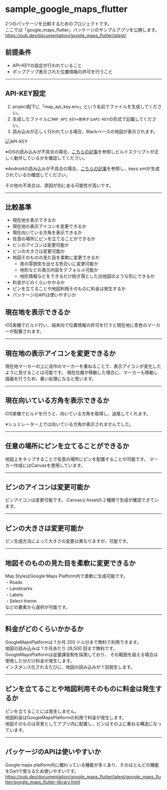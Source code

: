# sample_google_maps_flutter

2つのパッケージを比較するためのプロジェクトです。\
ここでは「google_maps_flutter」パッケージのサンプルアプリを公開します。
https://pub.dev/documentation/google_maps_flutter/latest/

## 前提条件
- API-KEYの設定が行われていること
- ポップアップ表示された位置情報の許可を行うこと

----
## API-KEY設定
1. project配下に「map_api_key.env」という名前でファイルを生成してください。
2. 生成したファイルに`MAP_API_KEY=使用するAPI-KEY`の形式で記載してください。
00. 読み込みが正しく行われている場合、Blackベースの地図が表示されます。

![API-KEY](https://user-images.githubusercontent.com/102897585/183320130-b25ca973-9387-4c51-8476-ef6ee64912e9.png)

※iOSの読み込みが不具合の場合、[こちらの記事](https://www.rect-angle.com/tech/flutter/flutter-env/)を参照しビルドスクリプトが正しく動作しているかを確認してください。

※Androidの読み込みが不具合の場合、[こちらの記事](https://medium.com/@ykaito21/flutter-from-zero-to-one-how-to-ignore-google-map-api-key-from-source-control-18e119ff5a47)を参照し、keys.xmlが生成されているか確認してください。

その他の不具合は、原因が別にある可能性が高いです。

----
## 比較基準
- 現在地を表示できるか
- 現在地の表示アイコンを変更できるか
- 現在向いている方角を表示できるか
- 任意の場所にピンを立てることができるか
- ピンのアイコンは変更可能か
- ピンの大きさは変更可能か
- 地図そのものの見た目を柔軟に変更できるか
    - 夜の雰囲気を出せる色合いに変更可能か
    - 地形などの表示内容をデフォルメ可能か
    - 地形情報などをできるだけ削ぎ落とした白地図のような形にできるか
- 料金がどのくらいかかるか
- ピンを立てることや地図利用そのものに料金は発生するか
- パッケージのAPIは使いやすいか

## 現在地を表示できるか
iOS実機でビルド行い、端末内で位置情報の許可を行うと現在地に青色のマーカーが配置されます。

----
## 現在地の表示アイコンを変更できるか
現在地マーカーの上に自作のマーカーを重ねることで、表示アイコンが変化したように見せることは可能です。
現在位置が移動した場合に、マーカーも移動し描画を行うため、重い処理になると思います。

----
## 現在向いている方角を表示できるか
iOS実機でビルドを行うと、向いている方角を取得し、追尾してくれます。

※シュミレーター上では向いている方角が表示されませんでした。

----
## 任意の場所にピンを立てることができるか
地図上をタップすることで任意の場所にピンを配置することが可能です。
マーカー作成にはCanvasを使用しています。

----
## ピンのアイコンは変更可能か
ピンアイコンは変更可能です。
CanvasとAssetの２種類で生成が確認できています。

----
## ピンの大きさは変更可能か
ピン生成方法によって大きさの変更は異なりますが、可能です。

----
## 地図そのものの見た目を柔軟に変更できるか
Map StyleはGoogle Maps Platform内で柔軟に生成可能です。\
・Roads\
・Landmarks\
・Labels\
・Select theme\
などの要素から選択が可能です。

----
## 料金がどのくらいかかるか
GoogleMapsPlatformは 1 か月 200 ドル分まで無料で利用できます。\
地図の読み込みは 1 か月あたり 28,500 回まで無料です。\
GoogleMapsPlatformは従量課金制を採用しており、
その範囲を超える場合は使用した分だけ料金が発生します。\
インスタンス化されるたびに、地図の読み込みが 1 回発生します。

----
## ピンを立てることや地図利用そのものに料金は発生するか
ピンを立てることには発生しません。\
地図料金はGoogleMapsPlatformの利用で料金が発生します。\
地図そのものは背景としてアプリ内に配置し、ピンはその上に重ねる構造になっています。

----
## パッケージのAPIは使いやすいか
Google maps platform内に備わっている機能が多くあり、そのほとんどの機能をDartで使えるため使いやすいです。
https://pub.dev/documentation/google_maps_flutter/latest/google_maps_flutter/google_maps_flutter-library.html
